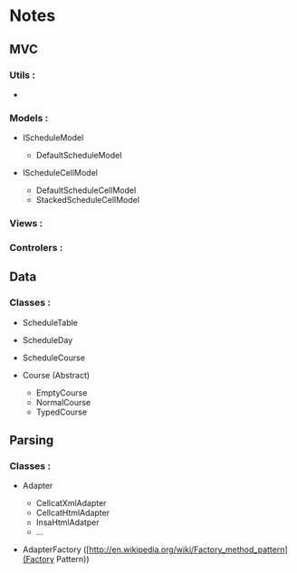# Notes
## MVC
### Utils :
* 

### Models :
* IScheduleModel
    * DefaultScheduleModel
	
* IScheduleCellModel
	* DefaultScheduleCellModel
	* StackedScheduleCellModel

### Views :

### Controlers :
## Data
### Classes :

* ScheduleTable
* ScheduleDay
* ScheduleCourse
 
* Course (Abstract)
    * EmptyCourse
    * NormalCourse
    * TypedCourse


## Parsing
### Classes :
* Adapter
	* CellcatXmlAdapter
	* CellcatHtmlAdapter
	* InsaHtmlAdatper
	* ...

* AdapterFactory ([http://en.wikipedia.org/wiki/Factory_method_pattern](Factory Pattern))
